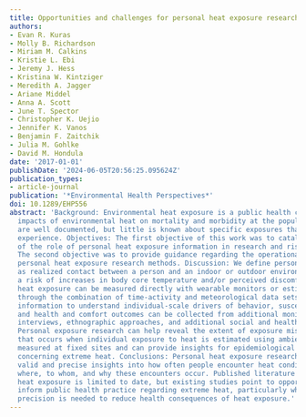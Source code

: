 ```yaml
---
title: Opportunities and challenges for personal heat exposure research
authors:
- Evan R. Kuras
- Molly B. Richardson
- Miriam M. Calkins
- Kristie L. Ebi
- Jeremy J. Hess
- Kristina W. Kintziger
- Meredith A. Jagger
- Ariane Middel
- Anna A. Scott
- June T. Spector
- Christopher K. Uejio
- Jennifer K. Vanos
- Benjamin F. Zaitchik
- Julia M. Gohlke
- David M. Hondula
date: '2017-01-01'
publishDate: '2024-06-05T20:56:25.095624Z'
publication_types:
- article-journal
publication: '*Environmental Health Perspectives*'
doi: 10.1289/EHP556
abstract: 'Background: Environmental heat exposure is a public health concern. The
  impacts of environmental heat on mortality and morbidity at the population scale
  are well documented, but little is known about specific exposures that individuals
  experience. Objectives: The first objective of this work was to catalyze discussion
  of the role of personal heat exposure information in research and risk assessment.
  The second objective was to provide guidance regarding the operationalization of
  personal heat exposure research methods. Discussion: We define personal heat exposure
  as realized contact between a person and an indoor or outdoor environment that poses
  a risk of increases in body core temperature and/or perceived discomfort. Personal
  heat exposure can be measured directly with wearable monitors or estimated indirectly
  through the combination of time-activity and meteorological data sets. Complementary
  information to understand individual-scale drivers of behavior, susceptibility,
  and health and comfort outcomes can be collected from additional monitors, surveys,
  interviews, ethnographic approaches, and additional social and health data sets.
  Personal exposure research can help reveal the extent of exposure misclassification
  that occurs when individual exposure to heat is estimated using ambient temperature
  measured at fixed sites and can provide insights for epidemiological risk assessment
  concerning extreme heat. Conclusions: Personal heat exposure research provides more
  valid and precise insights into how often people encounter heat conditions and when,
  where, to whom, and why these encounters occur. Published literature on personal
  heat exposure is limited to date, but existing studies point to opportunities to
  inform public health practice regarding extreme heat, particularly where fine-scale
  precision is needed to reduce health consequences of heat exposure.'
---
```

